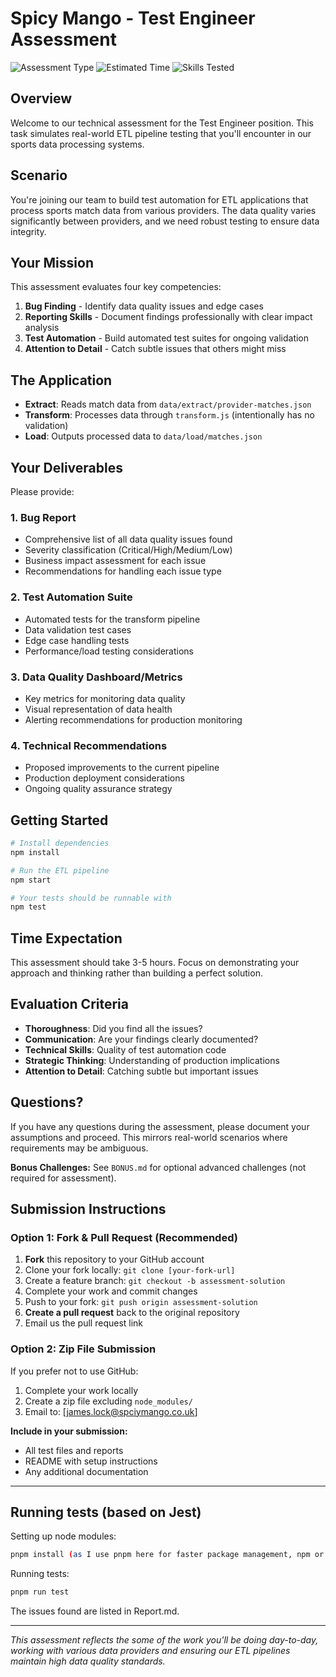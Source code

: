 # Spicy Mango - Test Engineer Assessment

![Assessment Type](https://img.shields.io/badge/Type-Technical%20Assessment-blue)
![Estimated Time](https://img.shields.io/badge/Time-3--5%20hours-green)
![Skills Tested](https://img.shields.io/badge/Skills-Testing%20%7C%20QA%20%7C%20ETL-orange)

## Overview

Welcome to our technical assessment for the Test Engineer position. This task simulates real-world ETL pipeline testing that you'll encounter in our sports data processing systems.

## Scenario

You're joining our team to build test automation for ETL applications that process sports match data from various providers. The data quality varies significantly between providers, and we need robust testing to ensure data integrity.

## Your Mission

This assessment evaluates four key competencies:

1. **Bug Finding** - Identify data quality issues and edge cases
2. **Reporting Skills** - Document findings professionally with clear impact analysis
3. **Test Automation** - Build automated test suites for ongoing validation
4. **Attention to Detail** - Catch subtle issues that others might miss

## The Application

-   **Extract**: Reads match data from `data/extract/provider-matches.json`
-   **Transform**: Processes data through `transform.js` (intentionally has no validation)
-   **Load**: Outputs processed data to `data/load/matches.json`

## Your Deliverables

Please provide:

### 1. Bug Report

-   Comprehensive list of all data quality issues found
-   Severity classification (Critical/High/Medium/Low)
-   Business impact assessment for each issue
-   Recommendations for handling each issue type

### 2. Test Automation Suite

-   Automated tests for the transform pipeline
-   Data validation test cases
-   Edge case handling tests
-   Performance/load testing considerations

### 3. Data Quality Dashboard/Metrics

-   Key metrics for monitoring data quality
-   Visual representation of data health
-   Alerting recommendations for production monitoring

### 4. Technical Recommendations

-   Proposed improvements to the current pipeline
-   Production deployment considerations
-   Ongoing quality assurance strategy

## Getting Started

```bash
# Install dependencies
npm install

# Run the ETL pipeline
npm start

# Your tests should be runnable with
npm test
```

## Time Expectation

This assessment should take 3-5 hours. Focus on demonstrating your approach and thinking rather than building a perfect solution.

## Evaluation Criteria

-   **Thoroughness**: Did you find all the issues?
-   **Communication**: Are your findings clearly documented?
-   **Technical Skills**: Quality of test automation code
-   **Strategic Thinking**: Understanding of production implications
-   **Attention to Detail**: Catching subtle but important issues

## Questions?

If you have any questions during the assessment, please document your assumptions and proceed. This mirrors real-world scenarios where requirements may be ambiguous.

**Bonus Challenges:** See `BONUS.md` for optional advanced challenges (not required for assessment).

## Submission Instructions

### Option 1: Fork & Pull Request (Recommended)

1. **Fork** this repository to your GitHub account
2. Clone your fork locally: `git clone [your-fork-url]`
3. Create a feature branch: `git checkout -b assessment-solution`
4. Complete your work and commit changes
5. Push to your fork: `git push origin assessment-solution`
6. **Create a pull request** back to the original repository
7. Email us the pull request link

### Option 2: Zip File Submission

If you prefer not to use GitHub:

1. Complete your work locally
2. Create a zip file excluding `node_modules/`
3. Email to: [james.lock@spciymango.co.uk]

**Include in your submission:**

-   All test files and reports
-   README with setup instructions
-   Any additional documentation

---
## Running tests (based on Jest)

Setting up node modules:

```bash
pnpm install (as I use pnpm here for faster package management, npm or yarn may also work)
```

Running tests:

```bash
pnpm run test
```

The issues found are listed in Report.md.

---

_This assessment reflects the some of the work you'll be doing day-to-day, working with various data providers and ensuring our ETL pipelines maintain high data quality standards._
